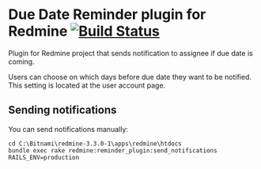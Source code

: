 # Due Date Reminder plugin for Redmine [![Build Status](https://travis-ci.org/f0y/due_date_reminder.png?branch=redmine-2.x)](https://travis-ci.org/f0y/due_date_reminder)

Plugin for Redmine project that sends notification to assignee if due date is coming.

Users can choose on which days before due date they want to be notified.
This setting is located at the user account page.

## Sending notifications
You can send notifications manually:

    cd C:\Bitnami\redmine-3.3.0-1\apps\redmine\htdocs
    bundle exec rake redmine:reminder_plugin:send_notifications RAILS_ENV=production